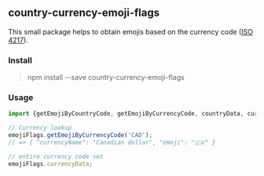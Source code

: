 ## country-currency-emoji-flags

This small package helps to obtain emojis based on the currency
code ([ISO 4217](https://en.wikipedia.org/wiki/ISO_4217)).

### Install

> npm install --save country-currency-emoji-flags

### Usage

```js
import {getEmojiByCountryCode, getEmojiByCurrencyCode, countryData, currencyData} from 'country-currency-emoji-flags';

// Currency lookup
emojiFlags.getEmojiByCurrencyCode('CAD');
// => { "currencyName": "Canadian dollar", "emoji": "🇨🇦" }

// entire currency code set
emojiFlags.currencyData;
```
